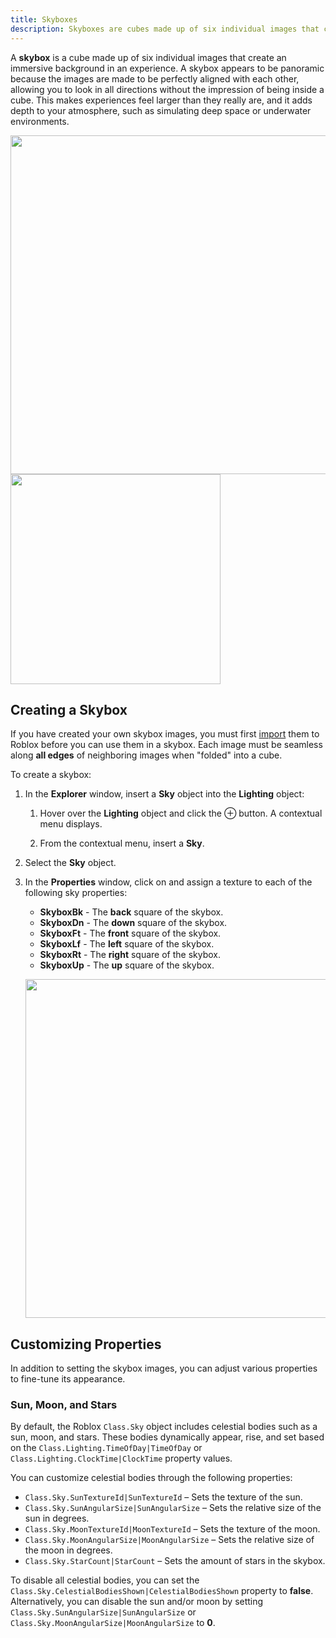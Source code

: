 ```yaml
---
title: Skyboxes
description: Skyboxes are cubes made up of six individual images that create an immersive background.
---
```


A **skybox** is a cube made up of six individual images that create an
immersive background in an experience. A skybox appears to be panoramic
because the images are made to be perfectly aligned with each other,
allowing you to look in all directions without the impression of being
inside a cube. This makes experiences feel larger than
they really are, and it adds depth to your atmosphere, such as simulating
deep space or underwater environments.

<img src="../assets/lighting-and-effects/skybox/Skybox-Unfolded.png" width="542" />

<img src="../assets/lighting-and-effects/skybox/Skybox-Folded.png" width="336" />

## Creating a Skybox

If you have created your own skybox images, you must first
[import](../projects/assets/manager.md#importing-assets)
them to Roblox before you can use them in a skybox. Each image must be
seamless along **all edges** of neighboring images when "folded" into a
cube.

To create a skybox:

1. In the **Explorer** window, insert a **Sky** object into the
   **Lighting** object:

   1. Hover over the **Lighting** object and click the &CirclePlus; button. A contextual menu displays.

   1. From the contextual menu, insert a **Sky**.

2. Select the **Sky** object.
3. In the **Properties** window, click on and assign a texture to
   each of the following sky properties:

   - **SkyboxBk** - The **back** square of the skybox.
   - **SkyboxDn** - The **down** square of the skybox.
   - **SkyboxFt** - The **front** square of the skybox.
   - **SkyboxLf** - The **left** square of the skybox.
   - **SkyboxRt** - The **right** square of the skybox.
   - **SkyboxUp** - The **up** square of the skybox.

   <img
   src="../assets/lighting-and-effects/skybox/Skybox-Property-Faces.png"
   width="542" />

## Customizing Properties

In addition to setting the skybox images, you can adjust various
properties to fine-tune its appearance.

### Sun, Moon, and Stars

By default, the Roblox
`Class.Sky` object
includes celestial bodies such as a sun, moon, and stars. These bodies
dynamically appear, rise, and set based on the
`Class.Lighting.TimeOfDay|TimeOfDay`
or
`Class.Lighting.ClockTime|ClockTime` property
values.

You can customize celestial bodies through the following properties:

- `Class.Sky.SunTextureId|SunTextureId` &ndash; Sets the texture of the sun.
- `Class.Sky.SunAngularSize|SunAngularSize` &ndash; Sets the relative size of the sun in degrees.
- `Class.Sky.MoonTextureId|MoonTextureId` &ndash; Sets the texture of the moon.
- `Class.Sky.MoonAngularSize|MoonAngularSize` &ndash; Sets the relative size of the moon in degrees.
- `Class.Sky.StarCount|StarCount` &ndash; Sets the amount of stars in the skybox.

To disable all celestial bodies, you can set the
`Class.Sky.CelestialBodiesShown|CelestialBodiesShown`
property to **false**. Alternatively, you can disable the sun and/or moon by setting
`Class.Sky.SunAngularSize|SunAngularSize` or
`Class.Sky.MoonAngularSize|MoonAngularSize` to **0**.

